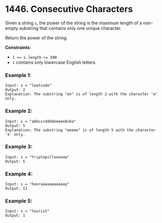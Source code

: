 # 1446. Consecutive Characters

Given a string `s`, the power of the string is the maximum length of a non-empty substring that contains only one unique character.

Return the power of the string.

**Constraints**:
- `1 <= s.length <= 500`
- `s` contains only lowercase English letters.

### Example 1:
```
Input: s = "leetcode"
Output: 2
Explanation: The substring "ee" is of length 2 with the character 'e' only.
```

### Example 2:
```
Input: s = "abbcccddddeeeeedcba"
Output: 5
Explanation: The substring "eeeee" is of length 5 with the character 'e' only.
```

### Example 3:
```
Input: s = "triplepillooooow"
Output: 5
```

### Example 4:
```
Input: s = "hooraaaaaaaaaaay"
Output: 11
```

### Example 5:
```
Input: s = "tourist"
Output: 1
```
